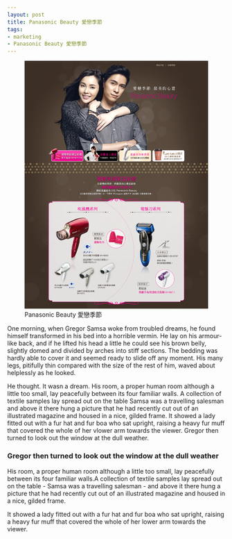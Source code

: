 ```yaml
---
layout: post
title: Panasonic Beauty 愛戀季節
tags:
- marketing
- Panasonic Beauty 愛戀季節
---
```


<figure>
	<img src="../img/w1.png" alt="Panasonic Beauty 愛戀季節">
	<figcaption>Panasonic Beauty 愛戀季節</figcaption>
</figure> 

One morning, when Gregor Samsa woke from troubled dreams, he found himself transformed in his bed into a horrible vermin. He lay on his armour-like back, and if he lifted his head a little he could see his brown belly, slightly domed and divided by arches into stiff sections. The bedding was hardly able to cover it and seemed ready to slide off any moment. His many legs, pitifully thin compared with the size of the rest of him, waved about helplessly as he looked.

He thought. It wasn a dream. His room, a proper human room although a little too small, lay peacefully between its four familiar walls. A collection of textile samples lay spread out on the table Samsa was a travelling salesman and above it there hung a picture that he had recently cut out of an illustrated magazine and housed in a nice, gilded frame. It showed a lady fitted out with a fur hat and fur boa who sat upright, raising a heavy fur muff that covered the whole of her vlower arm towards the viewer. Gregor then turned to look out the window at the dull weather.

### Gregor then turned to look out the window at the dull weather ###

His room, a proper human room although a little too small, lay peacefully between its four familiar walls.A collection of textile samples lay spread out on the table - Samsa was a travelling salesman - and above it there hung a picture that he had recently cut out of an illustrated magazine and housed in a nice, gilded frame.

It showed a lady fitted out with a fur hat and fur boa who sat upright, raising a heavy fur muff that covered the whole of her lower arm towards the viewer.